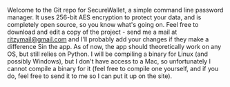 Welcome to the Git repo for SecureWallet, a simple command line password manager. It uses 256-bit AES encryption to protect your data, and is completely open source, so you know what's going on. Feel free to download and edit a copy of the project - send me a mail at ritzymail@gmail.com and I'll probably add your changes if they make a difference Sin the app. As of now, the app should theoretically work on any OS, but still relies on Python. I will be compiling a binary for Linux (and possibly Windows), but I don't have access to a Mac, so unfortunately I cannot compile a binary for it (feel free to compile one yourself, and if you do, feel free to send it to me so I can put it up on the site).